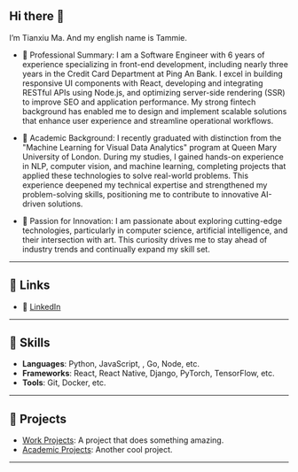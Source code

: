 ## Hi there 👋

I’m Tianxiu Ma. And my english name is Tammie.

- 🌟 Professional Summary: 
  I am a Software Engineer with 6 years of experience specializing in front-end development, including nearly three years in the Credit Card Department at Ping An Bank. I excel in building responsive UI components with React, developing and integrating RESTful APIs using Node.js, and optimizing server-side rendering (SSR) to improve SEO and application performance. My strong fintech background has enabled me to design and implement scalable solutions that enhance user experience and streamline operational workflows.

- 📖 Academic Background: 
  I recently graduated with distinction from the "Machine Learning for Visual Data Analytics" program at Queen Mary University of London. During my studies, I gained hands-on experience in NLP, computer vision, and machine learning, completing projects that applied these technologies to solve real-world problems. This experience deepened my technical expertise and strengthened my problem-solving skills, positioning me to contribute to innovative AI-driven solutions.

- 🎯 Passion for Innovation: 
  I am passionate about exploring cutting-edge technologies, particularly in computer science, artificial intelligence, and their intersection with art. This curiosity drives me to stay ahead of industry trends and continually expand my skill set.



---

## 🔗 Links
- 💼 [LinkedIn]([https://linkedin.com/in/yourusername](https://www.linkedin.com/in/tianxiu-ma-814b87292/?trk=opento_sprofile_details))

---

## 🚀 Skills
- **Languages**: Python, JavaScript, , Go, Node, etc.
- **Frameworks**: React, React Native, Django, PyTorch, TensorFlow, etc.
- **Tools**: Git, Docker, etc.

---

## 🌟 Projects
- [Work Projects](https://github.com/kakayuii/Myprofile): A project that does something amazing.
- [Academic Projects](https://github.com/yourusername/another-project): Another cool project.

---
